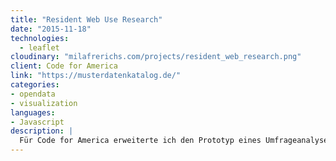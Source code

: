 ```yaml
---
title: "Resident Web Use Research"
date: "2015-11-18"
technologies:
  - leaflet
cloudinary: "milafrerichs.com/projects/resident_web_research.png"
client: Code for America
link: "https://musterdatenkatalog.de/"
categories:
- opendata
- visualization
languages:
- Javascript
description: |
  Für Code for America erweiterte ich den Prototyp eines Umfrageanalysetools über den Internetzugang in Oakland, CA.
---
```

